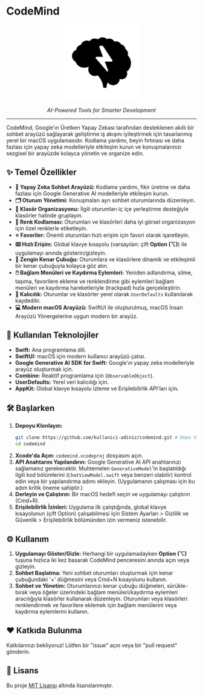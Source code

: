 # CodeMind

<!-- Logo Yer Tutucusu -->
<p align="center">
  <img src="codemind/Assets.xcassets/AppIcon.appiconset/1024.png" alt="CodeMind Logo" width="200"/>
  <!-- TODO: Yukarıdaki `src` yolunu logo dosyanızın yoluyla değiştirin (örn: Resources/logo.png) -->
</p>

<p align="center">
  <em>AI-Powered Tools for Smarter Development</em>
</p>

---

<!-- İsteğe Bağlı Rozetler: Projenize uygun olanları ekleyebilirsiniz -->
<!-- [![Build Status](...)](...) [![License](...)](...) -->

CodeMind, Google'ın Üretken Yapay Zekası tarafından desteklenen akıllı bir sohbet arayüzü sağlayarak geliştirme iş akışını iyileştirmek için tasarlanmış yerel bir macOS uygulamasıdır. Kodlama yardımı, beyin fırtınası ve daha fazlası için yapay zeka modelleriyle etkileşim kurun ve konuşmalarınızı sezgisel bir arayüzde kolayca yönetin ve organize edin.

## ✨ Temel Özellikler

*   **🧠 Yapay Zeka Sohbet Arayüzü:** Kodlama yardımı, fikir üretme ve daha fazlası için Google Generative AI modelleriyle etkileşim kurun.
*   **🗂️ Oturum Yönetimi:** Konuşmaları ayrı sohbet oturumlarında düzenleyin.
*   **📂 Klasör Organizasyonu:** İlgili oturumları iç içe yerleştirme desteğiyle klasörler halinde gruplayın.
*   **🎨 Renk Kodlaması:** Oturumları ve klasörleri daha iyi görsel organizasyon için özel renklerle etiketleyin.
*   **⭐ Favoriler:** Önemli oturumları hızlı erişim için favori olarak işaretleyin.
*   **⌨️ Hızlı Erişim:** Global klavye kısayolu (varsayılan: çift **Option (⌥)**) ile uygulamayı anında gösterin/gizleyin.
*   **🧭 Zengin Kenar Çubuğu:** Oturumlara ve klasörlere dinamik ve etkileşimli bir kenar çubuğuyla kolayca göz atın.
*   **🖱️ Bağlam Menüleri ve Kaydırma Eylemleri:** Yeniden adlandırma, silme, taşıma, favorilere ekleme ve renklendirme gibi eylemleri bağlam menüleri ve kaydırma hareketleriyle (trackpad) hızla gerçekleştirin.
*   **💾 Kalıcılık:** Oturumlar ve klasörler yerel olarak `UserDefaults` kullanılarak kaydedilir.
*   **💻 Modern macOS Arayüzü:** SwiftUI ile oluşturulmuş, macOS İnsan Arayüzü Yönergelerine uygun modern bir arayüz.

## 🚀 Kullanılan Teknolojiler

*   **Swift:** Ana programlama dili.
*   **SwiftUI:** macOS için modern kullanıcı arayüzü çatısı.
*   **Google Generative AI SDK for Swift:** Google'ın yapay zeka modelleriyle arayüz oluşturmak için.
*   **Combine:** Reaktif programlama için (`ObservableObject`).
*   **UserDefaults:** Yerel veri kalıcılığı için.
*   **AppKit:** Global klavye kısayolu izleme ve Erişilebilirlik API'ları için.

## 🛠️ Başlarken

1.  **Depoyu Klonlayın:**
    ```bash
    git clone https://github.com/kullanici-adiniz/codemind.git # Depo URL'niz ile değiştirin
    cd codemind
    ```
2.  **Xcode'da Açın:** `codemind.xcodeproj` dosyasını açın.
3.  **API Anahtarını Yapılandırın:** Google Generative AI API anahtarınızı sağlamanız gerekecektir. Muhtemelen `GenerativeModel`'in başlatıldığı ilgili kod bölümlerini (`ChatViewModel.swift` veya benzeri olabilir) kontrol edin veya bir yapılandırma adımı ekleyin. (Uygulamanın çalışması için bu adım kritik öneme sahiptir.)
4.  **Derleyin ve Çalıştırın:** Bir macOS hedefi seçin ve uygulamayı çalıştırın (Cmd+R).
5.  **Erişilebilirlik İzinleri:** Uygulama ilk çalıştığında, global klavye kısayolunun (çift Option) çalışabilmesi için Sistem Ayarları > Gizlilik ve Güvenlik > Erişilebilirlik bölümünden izin vermeniz istenebilir.

## ⚙️ Kullanım

1.  **Uygulamayı Göster/Gizle:** Herhangi bir uygulamadayken **Option (⌥)** tuşuna hızlıca iki kez basarak CodeMind penceresini anında açın veya gizleyin.
2.  **Sohbet Başlatma:** Yeni sohbet oturumları oluşturmak için kenar çubuğundaki '+' düğmesini veya Cmd+N kısayolunu kullanın.
3.  **Sohbet ve Yönetim:** Oturumlarınızı kenar çubuğu düğmeleri, sürükle-bırak veya öğeler üzerindeki bağlam menüleri/kaydırma eylemleri aracılığıyla klasörler kullanarak düzenleyin. Oturumları veya klasörleri renklendirmek ve favorilere eklemek için bağlam menülerini veya kaydırma eylemlerini kullanın.

## ❤️ Katkıda Bulunma

Katkılarınızı bekliyoruz! Lütfen bir "issue" açın veya bir "pull request" gönderin.

## 📄 Lisans

Bu proje [MIT Lisansı](LICENSE) altında lisanslanmıştır. 